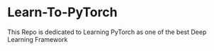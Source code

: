 # Learn-To-PyTorch
This Repo is dedicated to Learning PyTorch as one of the best Deep Learning Framework

<!--
123
-->
